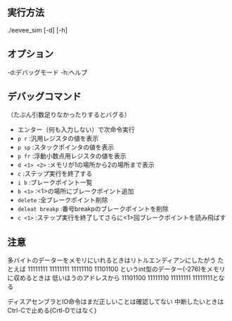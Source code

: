 ## 実行方法
./eevee_sim [-d] [-h] <binary file> <coe file>

## オプション
-d:デバッグモード
-h:ヘルプ

## デバッグコマンド
（たぶん引数足りなかったりするとバグる）
* エンター（何も入力しない）で次命令実行
* `p r`  :汎用レジスタの値を表示
* `p sp` :スタックポインタの値を表示
* `p fr` :浮動小数点用レジスタの値を表示
* `d <1> <2>` :メモリが1の場所から2の場所まで表示
* `c` :ステップ実行を終了する
* `i b` :ブレークポイント一覧
* `b <1>` :<1>の場所にブレークポイント追加
* `delete` :全ブレークポイント削除
* `deleat breakp` :番号breakpのブレークポイントを削除
* `c <1>` :ステップ実行を終了してさらに<1>回ブレークポイントを読み飛ばす
## 注意
多バイトのデーターをメモリにいれるときはリトルエンディアンにしたがう
たとえば 11111111 11111111 11111110 11101100 というint型のデーター(-276)をメモリに収めるときは
低いほうのアドレスから
11101100 11111110 11111111 11111111となる

ディスアセンブラとIO命令はまだ正しいことは確認してない
中断したいときはCtrl-Cで止める(Crtl-Dではなく)
